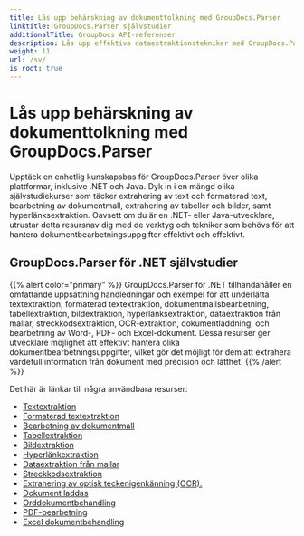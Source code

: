 ```yaml
---
title: Lås upp behärskning av dokumenttolkning med GroupDocs.Parser
linktitle: GroupDocs.Parser självstudier
additionalTitle: GroupDocs API-referenser
description: Lås upp effektiva dataextraktionstekniker med GroupDocs.Parser för .NET & Java. Utforska självstudier om text, tabell, bildextraktion och mer.
weight: 11
url: /sv/
is_root: true
---
```


# Lås upp behärskning av dokumenttolkning med GroupDocs.Parser


Upptäck en enhetlig kunskapsbas för GroupDocs.Parser över olika plattformar, inklusive .NET och Java. Dyk in i en mängd olika självstudiekurser som täcker extrahering av text och formaterad text, bearbetning av dokumentmall, extrahering av tabeller och bilder, samt hyperlänksextraktion. Oavsett om du är en .NET- eller Java-utvecklare, utrustar detta resursnav dig med de verktyg och tekniker som behövs för att hantera dokumentbearbetningsuppgifter effektivt och effektivt.

## GroupDocs.Parser för .NET självstudier
{{% alert color="primary" %}}
GroupDocs.Parser för .NET tillhandahåller en omfattande uppsättning handledningar och exempel för att underlätta textextraktion, formaterad textextraktion, dokumentmallsbearbetning, tabellextraktion, bildextraktion, hyperlänksextraktion, dataextraktion från mallar, streckkodsextraktion, OCR-extraktion, dokumentladdning, och bearbetning av Word-, PDF- och Excel-dokument. Dessa resurser ger utvecklare möjlighet att effektivt hantera olika dokumentbearbetningsuppgifter, vilket gör det möjligt för dem att extrahera värdefull information från dokument med precision och lätthet.
{{% /alert %}}

Det här är länkar till några användbara resurser:
 
- [Textextraktion](./net/text-extraction/)
- [Formaterad textextraktion](./net/formatted-text-extraction/)
- [Bearbetning av dokumentmall](./net/document-template-processing/)
- [Tabellextraktion](./net/table-extraction/)
- [Bildextraktion](./net/image-extraction/)
- [Hyperlänkextraktion](./net/hyperlink-extraction/)
- [Dataextraktion från mallar](./net/data-extraction-from-templates/)
- [Streckkodsextraktion](./net/barcode-extraction/)
- [Extrahering av optisk teckenigenkänning (OCR).](./net/ocr-extraction/)
- [Dokument laddas](./net/document-loading/)
- [Orddokumentbehandling](./net/word-document-processing/)
- [PDF-bearbetning](./net/pdf-processing/)
- [Excel dokumentbehandling](./net/excel-document-processing/)





